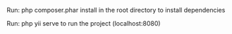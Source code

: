Run: php composer.phar install in the root directory to install dependencies

Run: php yii serve to run the project (localhost:8080)

